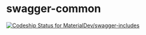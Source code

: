 # swagger-common
[ ![Codeship Status for MaterialDev/swagger-includes](https://codeship.com/projects/2da07e00-c9f8-0133-145a-6a62bca7a524/status?branch=master)](https://codeship.com/projects/139859)
